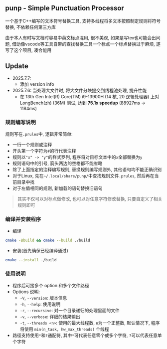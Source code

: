 ## punp - Simple Punctuation Processor 

一个基于C++编写的文本符号替换工具, 支持多线程将多文本按照制定规则将符号替换, 不依赖任何第三方库

由于本人有时写文档时容易中英文标点混用, 很不美观, 如果是写tex也可能会出问题, 借助像vscode等工具自带的查找替换工具一个标点一个标点替换过于麻烦, 遂写了这个项目, 凑合能用

## Update

- 2025.7.7:
    - 添加 version info
- 2025.7.6: 当处理大文件时, 将大文件分块提交到线程池处理, 提升性能
    - 在 13th Gen Intel(R) Core(TM) i9-13900H (14 核, 20 逻辑处理器) 上对 LongBench(zh) (36M) 测试, 达到 **75.1x speedup** (88927ms -> 1184ms)

### 规则编写说明

规则写在`.prules`中, 逻辑非常简单: 
- 一行一个规则或注释
- 开头第一个字符为`#`的行代表注释
- 规则以`"x" -> "y"`的样式罗列, 程序将对目标文本中的`x`全部替换为`y`
- 规则语句中的引号, 箭头两边的空格都不能省略
- 除了上面指定的注释编写规则, 替换规则编写规则外, 其他语句均不能正确识别
- 对于Linux, 先在`~/.local/share/punp/`中查找规则文件`.prules`, 然后再在当前目录中找
- 对于左值相同的规则, 新加载的语句替换旧语句

> 其实不仅可以对标点做修改, 也可以对任意字符修改替换, 只要自定义了相关规则即可

### 编译并安装程序

- 编译
```bash
cmake -Bbuild && cmake --build ./build
```
- 安装(首先确保已经编译通过)
```bash
cmake --install ./build
```

### 使用说明

- 程序后可接多个 option 和多个文件路径
- Options 说明: 
    - `-V`, `--version`: 版本信息
    - `-h`, `--help`: 使用说明
    - `-r`, `--recursive`: 对一个目录递归的处理里面的文件
    - `-v`, `--verbose`: 详细的结果输出
    - `-t`, `--threads <n>`: 使用的最大线程数, `n`为一个正整数, 默认情况下, 程序将使用 `min(n_task, hw_max_threads)` 个线程
- 路径支持使用`*`和`?`通配符, 其中`*`可代表任意零个或多个字符, `?`可以代表任意单个字符

